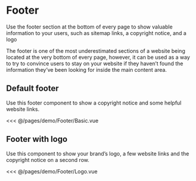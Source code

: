 <script setup>
import Basic from './demo/Footer/Basic.vue'
import Logo from './demo/Footer/Logo.vue'
</script>

# Footer

Use the footer section at the bottom of every page to show valuable information to your users, such as sitemap links, a copyright notice, and a logo

The footer is one of the most underestimated sections of a website being located at the very bottom of every page, however, it can be used as a way to try to convince users to stay on your website if they haven’t found the information they’ve been looking for inside the main content area.

## Default footer

Use this footer component to show a copyright notice and some helpful website links.

<DemoContainer>
  <Basic></Basic>
</DemoContainer>

<<< @/pages/demo/Footer/Basic.vue

## Footer with logo

Use this component to show your brand’s logo, a few website links and the copyright notice on a second row.

<DemoContainer>
  <Logo></Logo>
</DemoContainer>

<<< @/pages/demo/Footer/Logo.vue